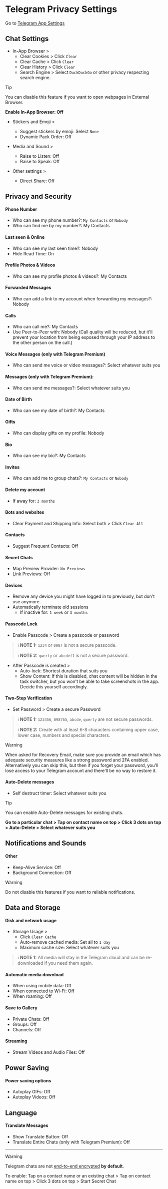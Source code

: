 # Telegram Privacy Settings

Go to [Telegram App Settings](tg://settings)

## Chat Settings
- In-App Browser >
    - Clear Cookies > Click `Clear`
    - Clear Cache > Click `Clear`
    - Clear History > Click `Clear`
    - Search Engine > Select `DuckDuckGo` or other privacy respecting search engine.

> [!Tip]
> You can disable this feature if you want to open webpages in External Browser.
> 
> **Enable In-App Browser: Off**

- Stickers and Emoji >
    - Suggest stickers by emoji: Select `None`
    - Dynamic Pack Order: Off

- Media and Sound >
    - Raise to Listen: Off
    - Raise to Speak: Off

- Other settings >
    - Direct Share: Off

## Privacy and Security

#### Phone Number
- Who can see my phone number?: `My Contacts` or `Nobody`
- Who can find me by my number?: My Contacts

#### Last seen & Online
- Who can see my last seen time?: Nobody
- Hide Read Time: On

#### Profile Photos & Videos
- Who can see my profile photos & videos?: My Contacts

#### Forwarded Messages
- Who can add a link to my account when forwarding my messages?: Nobody

#### Calls
- Who can call me?: My Contacts
- Use Peer-to-Peer with: Nobody (Call quality will be reduced, but it'll prevent your location from being exposed through your IP address to the other person on the call.)

#### Voice Messages (only with Telegram Premium)
- Who can send me voice or video messages?: Select whatever suits you

#### Messages (only with Telegram Premium):
- Who can send me messages?: Select whatever suits you

#### Date of Birth
- Who can see my date of birth?: My Contacts

#### Gifts
- Who can display gifts on my profile: Nobody

#### Bio
- Who can see my bio?: My Contacts

#### Invites
- Who can add me to group chats?: `My Contacts` or `Nobody`

#### Delete my account
- If away for: `3 months`

#### Bots and websites
- Clear Payment and Shipping Info: Select both > Click `Clear All`

#### Contacts
- Suggest Frequent Contacts: Off

#### Secret Chats
- Map Preview Provider: `No Previews`
- Link Previews: Off

#### Devices
- Remove any device you might have logged in to previously, but don't use anymore.
- Automatically terminate old sessions
  - If inactive for: `1 week` or `3 months`

#### Passcode Lock
- Enable Passcode > Create a passcode or password
> :information_source: **NOTE 1:** `1234` or `0987` is not a secure passcode.
> 
> :information_source: **NOTE 2:** `qwerty` or `abcdef1` is not a secure password.
- After Passcode is created >
  - Auto-lock: Shortest duration that suits you
  - Show Content: If this is disabled, chat content will be hidden in the task switcher, but you won't be able to take screenshots in the app. Decide this yourself accordingly.

#### Two-Step Verification
- Set Password > Create a secure Password
> :information_source: **NOTE 1:** `123456`, `098765`, `abcde`, `qwerty` are not secure passwords.
> 
> :information_source: **NOTE 2:** Create with at least 6-8 characters containing upper case, lower case, numbers and special characters.

> [!WARNING]
> When asked for Recovery Email, make sure you provide an email which has adequate security measures like a strong password and 2FA enabled. Alternatively you can skip this, but then if you forget your password, you'll lose access to your Telegram account and there'll be no way to restore it.

#### Auto-Delete messages
- Self destruct timer: Select whatever suits you
> [!Tip]
> You can enable Auto-Delete messages for existing chats.
> 
> **Go to a particular chat > Tap on contact name on top > Click 3 dots on top > Auto-Delete > Select whatever suits you**

## Notifications and Sounds
#### Other
- Keep-Alive Service: Off
- Background Connection: Off
> [!WARNING]
> Do not disable this features if you want to reliable notifications.

## Data and Storage

#### Disk and network usage
- Storage Usage >
    - Click `Clear Cache`
    - Auto-remove cached media: Set all ​​to `1 day`
    - Maximum cache size: Select whatever suits you
> :information_source: **NOTE 1:** All media will stay in the Telegram cloud and can be re-downloaded if you need them again.

#### Automatic media download
- When using mobile data: Off
- When connected to Wi-Fi: Off
- When roaming: Off

#### Save to Gallery
- Private Chats: Off
- Groups: Off
- Channels: Off

#### Streaming
- Stream Videos and Audio Files: Off

## Power Saving
#### Power saving options
- Autoplay GIFs: Off
- Autoplay Videos: Off

## Language
#### Translate Messages
- Show Translate Button: Off
- Translate Entire Chats (only with Telegram Premium): Off

---

> [!WARNING]
> Telegram chats are not [end-to-end encrypted](https://en.wikipedia.org/wiki/End-to-end_encryption) **by default**.
>
> To enable: Tap on a contact name or an existing chat > Tap on contact name on top > Click 3 dots on top > Start Secret Chat
